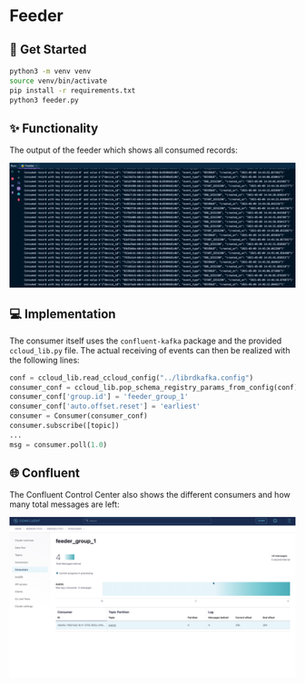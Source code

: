 # Feeder

## 🚀 Get Started
```sh
python3 -m venv venv
source venv/bin/activate
pip install -r requirements.txt
python3 feeder.py
```

## ✨ Functionality
The output of the feeder which shows all consumed records:

![](.github/feeder.png)

## 💻 Implementation

The consumer itself uses the `confluent-kafka` package and the provided `ccloud_lib.py` file. The actual receiving of events can then be realized with the following lines:

```python
conf = ccloud_lib.read_ccloud_config("../librdkafka.config")
consumer_conf = ccloud_lib.pop_schema_registry_params_from_config(conf)
consumer_conf['group.id'] = 'feeder_group_1'
consumer_conf['auto.offset.reset'] = 'earliest'
consumer = Consumer(consumer_conf)
consumer.subscribe([topic])
...
msg = consumer.poll(1.0)
```

## 🌐 Confluent

The Confluent Control Center also shows the different consumers and how many total messages are left:

![](.github/consumer.png)